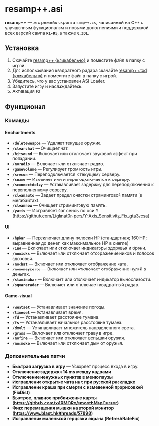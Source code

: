 # resamp++.asi

**resamp++** — это ремейк скрипта `samp++.cs`, написанный на C++ с улучшенным функционалом и новыми дополнениями и поддержкой всех версий сампа **`R1-R5`**, а также **`0.3DL`**.

## Установка

1. Скачайте [resamp++ {кликабельно}](https://github.com/somearchive/resamp_plusplus/blob/main/resamp++.asi?raw=true) и поместите файл в папку с игрой.
2. Для использования квадратного радара скачайте [resamp++.txd {кликабельно}](https://github.com/somearchive/resamp_plusplus/blob/main/resamp++.txd?raw=true) и поместите файл в папку с игрой.
3. Убедитесь, что у вас установлен ASI Loader.  
4. Запустите игру и наслаждайтесь.
5. Активация `F2`

## Функционал

### Команды

#### **Enchantments**
- **`/deleteweapon`** — Удаляет текущее оружие.  
- **`/clearchat`** — Очищает чат.  
- **`/hitsound`** — Включает или отключает звуковой эффект при попадании.  
- **`/noradio`** — Включает или отключает радио.  
- **`/gamevolume`** — Регулирует громкость игры.  
- **`/srecon`** — Переподключается к текущему серверу.  
- **`/sname`** — Изменяет имя и переподключается к серверу.  
- **`/sconnectdelay`** — Устанавливает задержку для переподключения к переполненному серверу.  
- **`/cleanauto`** — Задает предел очистки стриминговой памяти (в мегабайтах).  
- **`/cleannow`** — Очищает стриминговую память.
- **`/yaxis`** — Исправляет баг сенсы по оси Y (https://github.com/Lighnat0r-pers/Y-Axis_Sensitivity_Fix_gta3vcsa)

#### **UI**
- **`/hpbar`** — Переключает длину полоски HP (стандартная; 160 HP; выравненная до денег, как максимальное HP в сингле)
- **`/ind`** — Включает или отключает индикаторы здоровья и брони.  
- **`/nonicks`** — Включает или отключает отображение ников и полосок здоровья.  
- **`/nochat`** — Включает или отключает отображение чата.  
- **`/nomoneyzeros`** — Включает или отключает отображение нулей в деньгах.  
- **`/staminabar`** — Включает или отключает индикатор выносливости.  
- **`/squareradar`** — Включает или отключает квадратный радар.

#### **Game-visual**
- **`/weatset`** — Устанавливает значение погоды.  
- **`/timeset`** — Устанавливает время.  
- **`/fd`** — Устанавливает расстояние тумана.  
- **`/fs`** — Устанавливает начальное расстояние тумана.  
- **`/dmult`** — Устанавливает множитель направленного света.  
- **`/grass`** — Включает или отключает траву в игре.  
- **`/nofire`** — Включает или отключает вспышки оружия.  
- **`/nosmoke`** — Включает или отключает дым от оружия.

### Дополнительные патчи
- **Быстрая загрузка в игру** — Ускоряет процесс входа в игру.  
- **Отключение задержки 14 ms между кадрами**  
- **Отключение ненужных пунктов в меню паузы**
- **Исправление открытие чата на `t` при русской раскладке**
- **Исправление краша при смерти с измененной прорисовкой (FixDist)**
- **Быстрое, плавное приближение карты (https://github.com/xARMORx/smoothMapCursor)**
- **Фикс перемещения мышки на второй монитор (https://www.blast.hk/threads/57898)**
- **Исправление маленькой герцовки экрана (RefreshRateFix)**



